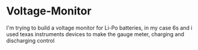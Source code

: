 # Voltage-Monitor
I'm trying to build a voltage monitor for Li-Po batteries, in my case 6s and i used texas instruments devices to make the gauge meter, charging and discharging control
